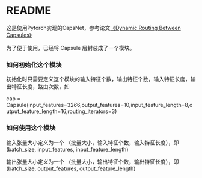# README

这是使用Pytorch实现的CapsNet，参考论文[《Dynamic Routing Between Capsules》](https://arxiv.org/pdf/1710.09829.pdf)

为了便于使用，已经将 Capsule 层封装成了一个模块。

### 如何初始化这个模块

初始化时只需要定义这个模块的输入特征个数，输出特征个数，输入特征长度，输出特征长度，路由次数，如

cap = Capsule(input_features=32*6*6,output_features=10,input_feature_length=8,output_feature_length=16,routing_iterators=3)

### 如何使用这个模块

输入张量大小定义为一个 （批量大小，输入特征个数，输入特征长度），即 (batch_size, input_features, input_feature_length)

输出张量大小定义为一个 （批量大小，输出特征个数，输出特征长度），即 (batch_size, output_features, output_feature_length)
